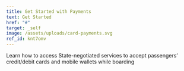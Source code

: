 ```yaml
---
title: Get Started with Payments
text: Get Started
href: "#"
target: _self
image: /assets/uploads/card-payments.svg
ref_id: knt7omv
---
```

Learn how to access State-negotiated services to accept passengers’ credit/debit cards and mobile wallets while boarding